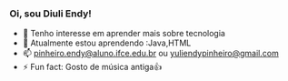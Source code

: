 ### Oi, sou Diuli Endy!

- 👀 Tenho interesse em aprender mais sobre tecnologia
- 🌱 Atualmente estou aprendendo :Java,HTML
- 📫 pinheiro.endy@aluno.ifce.edu.br ou yuliendypinheiro@gmail.com
- ⚡ Fun fact: Gosto de música antiga👍




<!---
Diuliendy/Diuliendy is a ✨ special ✨ repository because its `README.md` (this file) appears on your GitHub profile.
You can click the Preview link to take a look at your changes.
--->
